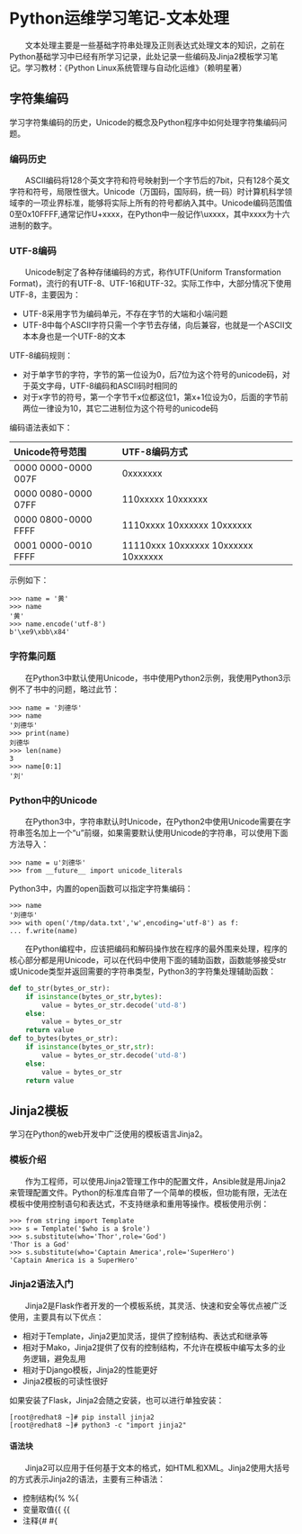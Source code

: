 # Python运维学习笔记-文本处理
&#8195;&#8195;文本处理主要是一些基础字符串处理及正则表达式处理文本的知识，之前在Python基础学习中已经有所学习记录，此处记录一些编码及Jinja2模板学习笔记。学习教材：《Python Linux系统管理与自动化运维》（赖明星著）
## 字符集编码
学习字符集编码的历史，Unicode的概念及Python程序中如何处理字符集编码问题。
### 编码历史
&#8195;&#8195;ASCII编码将128个英文字符和符号映射到一个字节后的7bit，只有128个英文字符和符号，局限性很大。Unicode（万国码，国际码，统一码）时计算机科学领域李的一项业界标准，能够将实际上所有的符号都纳入其中。Unicode编码范围值0至0x10FFFF,通常记作U+xxxx，在Python中一般记作\uxxxx，其中xxxx为十六进制的数字。
### UTF-8编码
&#8195;&#8195;Unicode制定了各种存储编码的方式，称作UTF(Uniform Transformation Format)，流行的有UTF-8、UTF-16和UTF-32。实际工作中，大部分情况下使用UTF-8，主要因为：
- UTF-8采用字节为编码单元，不存在字节的大端和小端问题
- UTF-8中每个ASCII字符只需一个字节去存储，向后兼容，也就是一个ASCII文本本身也是一个UTF-8的文本

UTF-8编码规则：
- 对于单字节的字符，字节的第一位设为0，后7位为这个符号的unicode码，对于英文字母，UTF-8编码和ASCII码时相同的
- 对于x字节的符号，第一个字节千x位都这位1，第x+1位设为0，后面的字节前两位一律设为10，其它二进制位为这个符号的unicode码

编码语法表如下：

Unicode符号范围|UTF-8编码方式
:---|:---
0000 0000-0000 007F|0xxxxxxx
0000 0080-0000 07FF|110xxxxx 10xxxxxx
0000 0800-0000 FFFF|1110xxxx 10xxxxxx 10xxxxxx
0001 0000-0010 FFFF|11110xxx 10xxxxxx 10xxxxxx 10xxxxxx

示例如下：
```
>>> name = '黄'
>>> name
'黄'
>>> name.encode('utf-8')
b'\xe9\xbb\x84'
```
### 字符集问题
&#8195;&#8195;在Python3中默认使用Unicode，书中使用Python2示例，我使用Python3示例不了书中的问题，略过此节：
```
>>> name = '刘德华'
>>> name
'刘德华'
>>> print(name)
刘德华
>>> len(name)
3
>>> name[0:1]
'刘'
```
### Python中的Unicode
&#8195;&#8195;在Python3中，字符串默认时Unicode，在Python2中使用Unicode需要在字符串签名加上一个“u”前缀，如果需要默认使用Unicode的字符串，可以使用下面方法导入：
```
>>> name = u'刘德华'
>>> from __future__ import unicode_literals
```
Python3中，内置的open函数可以指定字符集编码：
```
>>> name
'刘德华'
>>> with open('/tmp/data.txt','w',encoding='utf-8') as f:
... f.write(name)
```
&#8195;&#8195;在Python编程中，应该把编码和解码操作放在程序的最外围来处理，程序的核心部分都是用Unicode，可以在代码中使用下面的辅助函数，函数能够接受str或Unicode类型并返回需要的字符串类型，Python3的字符集处理辅助函数：
```python
def to_str(bytes_or_str):
    if isinstance(bytes_or_str,bytes):
        value = bytes_or_str.decode('utd-8')
    else:
        value = bytes_or_str
    return value
def to_bytes(bytes_or_str):
    if isinstance(bytes_or_str,str):
        value = bytes_or_str.decode('utd-8')
    else:
        value = bytes_or_str
    return value
```
## Jinja2模板
学习在Python的web开发中广泛使用的模板语言Jinja2。
### 模板介绍
&#8195;&#8195;作为工程师，可以使用Jinja2管理工作中的配置文件，Ansible就是用Jinja2来管理配置文件。Python的标准库自带了一个简单的模板，但功能有限，无法在模板中使用控制语句和表达式，不支持继承和重用等操作。模板使用示例：
```
>>> from string import Template
>>> s = Template('$who is a $role')
>>> s.substitute(who='Thor',role='God')
'Thor is a God'
>>> s.substitute(who='Captain America',role='SuperHero')
'Captain America is a SuperHero'
```
### Jinja2语法入门
&#8195;&#8195;Jinja2是Flask作者开发的一个模板系统，其灵活、快速和安全等优点被广泛使用，主要具有以下优点：
- 相对于Template，Jinja2更加灵活，提供了控制结构、表达式和继承等
- 相对于Mako，Jinja2提供了仅有的控制结构，不允许在模板中编写太多的业务逻辑，避免乱用
- 相对于Django模板，Jinja2的性能更好
- Jinja2模板的可读性很好

如果安装了Flask，Jinja2会随之安装，也可以进行单独安装：
```
[root@redhat8 ~]# pip install jinja2
[root@redhat8 ~]# python3 -c "import jinja2"
```
#### 语法块
&#8195;&#8195;Jinja2可以应用于任何基于文本的格式，如HTML和XML。Jinja2使用大括号的方式表示Jinja2的语法，主要有三种语法：
- 控制结构&#123;&#37; &#37;&#123;
- 变量取值&#123;&#123; &#123;&#123;
- 注释&#123;&#35; &#35;&#123;
